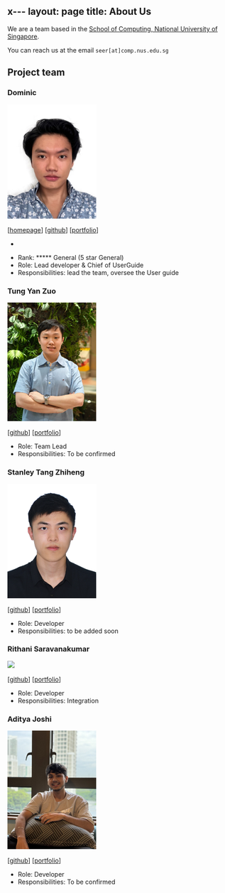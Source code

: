 x---
layout: page
title: About Us
---

We are a team based in the [School of Computing, National University of Singapore](https://www.comp.nus.edu.sg).

You can reach us at the email `seer[at]comp.nus.edu.sg`

## Project team

### Dominic

<img src="images/dominic2412.png" width="200px">

[[homepage](https://github.com/dominic2412)]
[[github](https://github.com/dominic2412)]
[[portfolio](team/johndoe.md)]

*
- Rank: ***** General (5 star General)
- Role: Lead developer & Chief of UserGuide
- Responsibilities: lead the team, oversee the User guide


### Tung Yan Zuo

<img src="images/darren-tung.png" width="200px">

[[github](http://github.com/darren-tung)]
[[portfolio](team/darrentung.md)]

* Role: Team Lead
* Responsibilities: To be confirmed

### Stanley Tang Zhiheng

<img src="images/stanleytangzh.png" width="200px">

[[github](http://github.com/stanleytangzh)] [[portfolio](team/stanleytang.md)]

* Role: Developer
* Responsibilities: to be added soon

### Rithani Saravanakumar

<img src="images/rithanisk.png" width="200px">

[[github](http://github.com/rithanisk)]
[[portfolio](team/rithanisk.md)]

* Role: Developer
* Responsibilities: Integration

### Aditya Joshi

<img src="images/thisisaditya17.png" width="200px">

[[github](http://github.com/thisisaditya17)]
[[portfolio](team/thisisaditya17.md)]

* Role: Developer
* Responsibilities: To be confirmed



